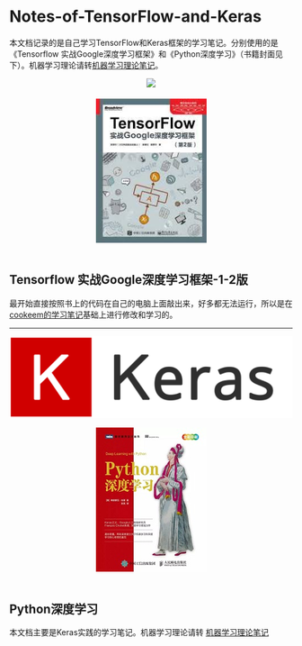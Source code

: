 # Notes-of-TensorFlow-and-Keras

本文档记录的是自己学习TensorFlow和Keras框架的学习笔记。分别使用的是《Tensorflow 实战Google深度学习框架》和《Python深度学习》（书籍封面见下）。机器学习理论请转[机器学习理论笔记](https://github.com/miaobingyi/Notes-of-Machine-Learning-Theories)。



<div align="center">
  <img src="https://www.tensorflow.org/images/tf_logo_transp.png" width = '300' hight='200'><br><br>
</div>

<div align="center">
  <img src=images/tf-book.jpg><br><br>
</div>

## Tensorflow 实战Google深度学习框架-1-2版

最开始直接按照书上的代码在自己的电脑上面敲出来，好多都无法运行，所以是在[cookeem的学习笔记](https://github.com/cookeem/TensorFlow_learning_notes)基础上进行修改和学习的。





---------




![Keras-logo](images/keras-logo.png )

<div align="center">
  <img src=images/py-keras-book.jpg><br><br>
</div>

## Python深度学习

本文档主要是Keras实践的学习笔记。机器学习理论请转 [机器学习理论笔记](https://github.com/miaobingyi/Notes-of-Machine-Learning-Theories)









